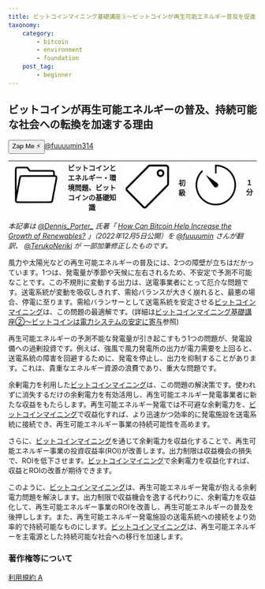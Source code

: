 ```yaml
---
title: ビットコインマイニング基礎講座③〜ビットコインが再生可能エネルギー普及を促進？
taxonomy:
    category:
        - bitcoin
        - environment
        - foundation
    post_tag:
        - beginner
---
```


## ビットコインが再生可能エネルギーの普及、持続可能な社会への転換を加速する理由

<div><button class="zap-button" data-npub="npub1u3rz86hzjejkh54mg04u20sxe62ps3nhtqy987n6yqv6sx52uhjsnkn4se" data-relays="wss://relay.damus.io,wss://relay.snort.social,wss://nostr.wine,wss://relay.nostr.band">Zap Me ⚡</button><a href="https://twitter.com/fuuuumin314">@fuuuumin314</a></div>

|  ![Category](/_images/category.png)  |  ビットコインとエネルギー・環境問題、ビットコインの基礎知識 |  ![Tag](/_images/tag.png)  | 初級  | ![Time](/_images/timer.png)  |  1分  |
| ---- | ---- | ---- | ---- | ---- | ---- |

*本記事は [@Dennis_Porter_](https://twitter.com/Dennis_Porter_) 氏著「 [How Can Bitcoin Help Increase the Growth of Renewables?](https://www.satoshiaction.io/post/how-can-bitcoin-help-increase-the-growth-of-renewables) 」（2022年12月5日公開）を [@fuuuumin](https://twitter.com/fuuuumin314) さんが翻訳、  [@TerukoNeriki](https://twitter.com/TerukoNeriki) が 一部加筆修正したものです。*

風力や太陽光などの再生可能エネルギーの普及には、2つの障壁が立ちはだかっています。1つは、発電量が季節や天候に左右されるため、不安定で予測不可能なことです。この不規則に変動する出力は、送電事業者にとって厄介な問題です。送電系統が変動を吸収しきれず、需給バランスが大きく崩れると、最悪の場合、停電に至ります。需給バランサーとして送電系統を安定させる[ビットコインマイニング](http://lostinbitcoin.jp.testrs.jp/staging/glossary/mining/)は、この問題の最適解です。(詳細は[ビットコインマイニング基礎講座②〜ビットコインは電力システムの安定に寄与](http://lostinbitcoin.jp.testrs.jp/staging/bitcoin/how_can_bitcoin_balance_the_grid/)参照)

再生可能エネルギーの予測不能な発電量が引き起こすもう1つの問題が、発電設備への過剰投資です。例えば、強風で風力発電所の出力が電力需要を上回ると、送電系統の障害を回避するために、発電を停止し、出力を抑制することがあります。これは、貴重なエネルギー資源の浪費であり、重大な問題です。

余剰電力を利用した[ビットコインマイニング](http://lostinbitcoin.jp.testrs.jp/staging/glossary/mining/)は、この問題の解決策です。使われずに消失するだけの余剰電力を有効活用し、再生可能エネルギー発電事業者に新たな収益をもたらします。再生可能エネルギー発電では不可避な余剰電力を、[ビットコインマイニング](http://lostinbitcoin.jp.testrs.jp/staging/glossary/mining/)で収益化すれば、より迅速かつ効率的に発電施設を送電系統に接続でき、再生可能エネルギー事業の持続可能性を高めます。

さらに、[ビットコインマイニング](http://lostinbitcoin.jp.testrs.jp/staging/glossary/mining/)を通じて余剰電力を収益化することで、再生可能エネルギー事業の投資収益率(ROI)が改善します。出力制限は収益機会の損失で、ROIを低下させます。[ビットコインマイニング](http://lostinbitcoin.jp.testrs.jp/staging/glossary/mining/)で余剰電力を収益化すれば、収益とROIの改善が期待できます。

このように、[ビットコインマイニング](http://lostinbitcoin.jp.testrs.jp/staging/glossary/mining/)は、再生可能エネルギー発電が抱える余剰電力問題を解決します。出力制限で収益機会を逸する代わりに、余剰電力を収益化して、再生可能エネルギー事業のROIを改善し、再生可能エネルギーの普及を後押しします。また、再生可能エネルギー発電施設の送電系統への接続をより効率的で持続可能なものにします。[ビットコインマイニング](https://lostinbitcoin.jp/glossary.testrs.jp/staging/glossary-ma/#mining)は、再生可能エネルギーを主電源とした持続可能な社会への移行を加速します。

### 著作権等について
[利用規約 A](https://lostinbitcoin.jp/copyright/#uaa)
